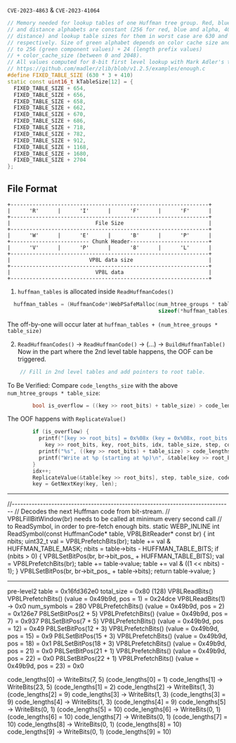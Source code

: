 

`CVE-2023-4863` & `CVE-2023-41064`

```cpp
// Memory needed for lookup tables of one Huffman tree group. Red, blue, alpha
// and distance alphabets are constant (256 for red, blue and alpha, 40 for
// distance) and lookup table sizes for them in worst case are 630 and 410
// respectively. Size of green alphabet depends on color cache size and is equal
// to 256 (green component values) + 24 (length prefix values)
// + color_cache_size (between 0 and 2048).
// All values computed for 8-bit first level lookup with Mark Adler's tool:
// https://github.com/madler/zlib/blob/v1.2.5/examples/enough.c
#define FIXED_TABLE_SIZE (630 * 3 + 410)
static const uint16_t kTableSize[12] = {
  FIXED_TABLE_SIZE + 654,
  FIXED_TABLE_SIZE + 656,
  FIXED_TABLE_SIZE + 658,
  FIXED_TABLE_SIZE + 662,
  FIXED_TABLE_SIZE + 670,
  FIXED_TABLE_SIZE + 686,
  FIXED_TABLE_SIZE + 718,
  FIXED_TABLE_SIZE + 782,
  FIXED_TABLE_SIZE + 912,
  FIXED_TABLE_SIZE + 1168,
  FIXED_TABLE_SIZE + 1680,
  FIXED_TABLE_SIZE + 2704
};
```

## File Format
```
+---------------------------------------------------------------+
|      'R'      |      'I'      |      'F'      |      'F'      |
+---------------------------------------------------------------+
|                           File Size                           |
+---------------------------------------------------------------+
|      'W'      |      'E'      |      'B'      |      'P'      |
+------------------------- Chunk Header-------------------------+
|      'V'      |      'P'      |      '8'      |      'L'      |
+---------------------------------------------------------------+
|                         VP8L data size                        |
+---------------------------------------------------------------+
|                           VP8L data                           |
+---------------------------------------------------------------+
```

1. `huffman_tables` is allocated inside `ReadHuffmanCodes()`
```cpp
  huffman_tables = (HuffmanCode*)WebPSafeMalloc(num_htree_groups * table_size,
                                                sizeof(*huffman_tables));
```
The off-by-one will occur later at `huffman_tables + (num_htree_groups * table_size)`

2. `ReadHuffmanCodes()` -> `ReadHuffmanCode()` -> (...) -> `BuildHuffmanTable()`
Now in the part where the 2nd level table happens, the OOF can be triggered.
```cpp
    // Fill in 2nd level tables and add pointers to root table.
```
To Be Verified: Compare `code_lengths_size` with the above `num_htree_groups * table_size`:
```cpp
        bool is_overflow = ((key >> root_bits) + table_size) > code_lengths_size;
```
The OOF happens with `ReplicateValue()` 
```cpp
        if (is_overflow) {
          printf("[key >> root_bits] = 0x%08x (key = 0x%08x, root_bits = 0x%x, idx = %03d, table_size = 0x%08x, step = 0x%08x, code_lengths_size = %03d, code = (bits = 0x%x, value = 0x%x))\n",
            key >> root_bits, key, root_bits, idx, table_size, step, code_lengths_size, code.bits, code.value);
          printf("%s", ((key >> root_bits) + table_size) > code_lengths_size ? "overflow\n": "");
          printf("Write at %p (starting at %p)\n", &table[key >> root_bits], &table[(key >> root_bits) + table_size - step]);
        }
        idx++;
        ReplicateValue(&table[key >> root_bits], step, table_size, code);
        key = GetNextKey(key, len);
```

----
//------------------------------------------------------------------------------
// Decodes the next Huffman code from bit-stream.
// VP8LFillBitWindow(br) needs to be called at minimum every second call
// to ReadSymbol, in order to pre-fetch enough bits.
static WEBP_INLINE int ReadSymbol(const HuffmanCode* table,
                                  VP8LBitReader* const br) {
  int nbits;
  uint32_t val = VP8LPrefetchBits(br);
  table += val & HUFFMAN_TABLE_MASK;
  nbits = table->bits - HUFFMAN_TABLE_BITS;
  if (nbits > 0) {
    VP8LSetBitPos(br, br->bit_pos_ + HUFFMAN_TABLE_BITS);
    val = VP8LPrefetchBits(br);
    table += table->value;
    table += val & ((1 << nbits) - 1);
  }
  VP8LSetBitPos(br, br->bit_pos_ + table->bits);
  return table->value;
}


----
pre-level2 table = 0x16fd362e0
total_size = 0x80 (128)
VP8LReadBits()
VP8LPrefetchBits() (value = 0x49b9d, pos = 1) = 0x24dce
VP8LReadBits(1) -> 0x0
num_symbols = 280
VP8LPrefetchBits() (value = 0x49b9d, pos = 2) = 0x126e7
P8LSetBitPos(2 + 5)
VP8LPrefetchBits() (value = 0x49b9d, pos = 7) = 0x937
P8LSetBitPos(7 + 5)
VP8LPrefetchBits() (value = 0x49b9d, pos = 12) = 0x49
P8LSetBitPos(12 + 3)
VP8LPrefetchBits() (value = 0x49b9d, pos = 15) = 0x9
P8LSetBitPos(15 + 3)
VP8LPrefetchBits() (value = 0x49b9d, pos = 18) = 0x1
P8LSetBitPos(18 + 3)
VP8LPrefetchBits() (value = 0x49b9d, pos = 21) = 0x0
P8LSetBitPos(21 + 1)
VP8LPrefetchBits() (value = 0x49b9d, pos = 22) = 0x0
P8LSetBitPos(22 + 1)
VP8LPrefetchBits() (value = 0x49b9d, pos = 23) = 0x0



code_lengths[0] -> WriteBits(7, 5) (code_lengths[0] = 1)
code_lengths[1] -> WriteBits(23, 5) (code_lengths[1] = 2)
code_lengths[2] -> WriteBits(1, 3) (code_lengths[2] = 9)
code_lengths[3] -> WriteBits(1, 3) (code_lengths[3] = 9)
code_lengths[4] -> WriteBits(1, 3) (code_lengths[4] = 9)
code_lengths[5] -> WriteBits(0, 1) (code_lengths[5] = 10)
code_lengths[6] -> WriteBits(0, 1) (code_lengths[6] = 10)
code_lengths[7] -> WriteBits(0, 1) (code_lengths[7] = 10)
code_lengths[8] -> WriteBits(0, 1) (code_lengths[8] = 10)
code_lengths[9] -> WriteBits(0, 1) (code_lengths[9] = 10)